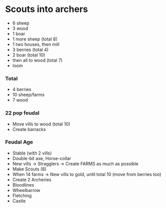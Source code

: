 # Scouts into archers

- 6 sheep
- 3 wood
- 1 boar
- 1 more sheep (total 8)
- 1 two houses, then mill
- 3 berries (total 4)
- 2 boar (total 10)
- then all to wood (total 7)
- loom

### Total

- 4 berries
- 10 sheep/farms
- 7 wood

### 22 pop feudal

- Move vills to wood (total 10)
- Create barracks

### Feudal Age

- Stable (with 2 vills)
- Double-bit axe, Horse-collar
- New vills -> Stragglers -> Create FARMS as much as possible
- Make Scouts (8)
- When 14 farms -> New vills to gold, until total 10 (move from berries too)
- Create 2 Archeries
- Bloodlines
- Wheelbarrow
- Fletching
- Castle
  <ToggleDarkMode/>
